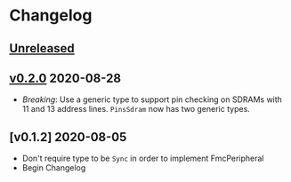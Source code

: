 # Changelog

## [Unreleased]

## [v0.2.0] 2020-08-28

* *Breaking*: Use a generic type to support pin checking on SDRAMs with 11 and
  13 address lines. `PinsSdram` now has two generic types.

## [v0.1.2] 2020-08-05

* Don't require type to be `Sync` in order to implement FmcPeripheral
* Begin Changelog

[Unreleased]: https://github.com/stm32-rs/stm32h7xx-hal/compare/v0.2.0...HEAD
[v0.2.0]: https://github.com/stm32-rs/stm32h7xx-hal/compare/v0.1.2...v0.2.0

